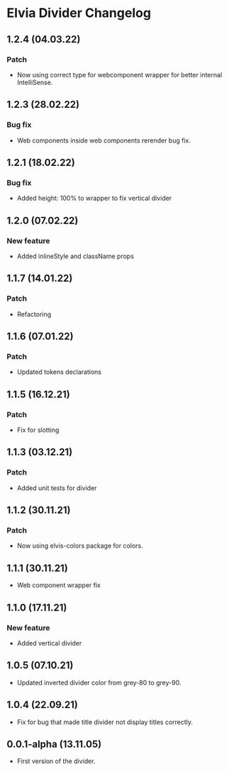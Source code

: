 # Elvia Divider Changelog

## 1.2.4 (04.03.22)

### Patch

- Now using correct type for webcomponent wrapper for better internal IntelliSense.

## 1.2.3 (28.02.22)

### Bug fix

- Web components inside web components rerender bug fix.

## 1.2.1 (18.02.22)

### Bug fix

- Added height: 100% to wrapper to fix vertical divider

## 1.2.0 (07.02.22)

### New feature

- Added inlineStyle and className props

## 1.1.7 (14.01.22)

### Patch

- Refactoring

## 1.1.6 (07.01.22)

### Patch

- Updated tokens declarations

## 1.1.5 (16.12.21)

### Patch

- Fix for slotting

## 1.1.3 (03.12.21)

### Patch

- Added unit tests for divider

## 1.1.2 (30.11.21)

### Patch

- Now using elvis-colors package for colors.

## 1.1.1 (30.11.21)

- Web component wrapper fix

## 1.1.0 (17.11.21)

### New feature

- Added vertical divider

## 1.0.5 (07.10.21)

- Updated inverted divider color from grey-80 to grey-90.

## 1.0.4 (22.09.21)

- Fix for bug that made title divider not display titles correctly.

## 0.0.1-alpha (13.11.05)

- First version of the divider.
